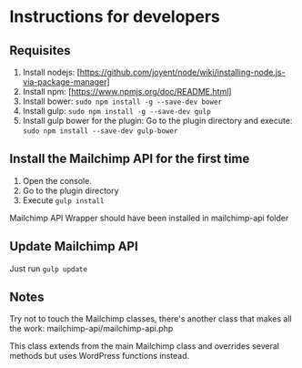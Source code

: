 # Instructions for developers

## Requisites

1. Install nodejs: [https://github.com/joyent/node/wiki/installing-node.js-via-package-manager]
2. Install npm: [https://www.npmjs.org/doc/README.html]
3. Install bower: `sudo npm install -g --save-dev bower`
4. Install gulp: `sudo npm install -g --save-dev gulp`
5. Install gulp bower for the plugin: Go to the plugin directory and execute: `sudo npm install --save-dev gulp-bower`

## Install the Mailchimp API for the first time

1. Open the console.
2. Go to the plugin directory
3. Execute `gulp install`

Mailchimp API Wrapper should have been installed in mailchimp-api folder

## Update Mailchimp API

Just run `gulp update`

## Notes

Try not to touch the Mailchimp classes, there's another class that makes all the work: mailchimp-api/mailchimp-api.php

This class extends from the main Mailchimp class and overrides several methods but uses WordPress functions instead.
